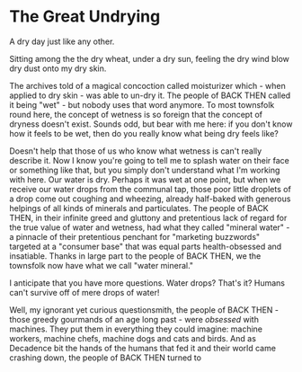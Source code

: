 # The Great Undrying

A dry day just like any other.

Sitting among the the dry wheat, under a dry sun, feeling the dry wind blow dry dust onto my dry skin.

The archives told of a magical concoction called moisturizer which - when applied to dry skin - was able to un-dry it. The people of BACK THEN called it being "wet" - but nobody uses that word anymore. To most townsfolk round here, the concept of wetness is so foreign that the concept of dryness doesn't exist. Sounds odd, but bear with me here: if you don't know how it feels to be wet, then do you really know what being dry feels like?

Doesn't help that those of us who know what wetness is can't really describe it. Now I know you're going to tell me to splash water on their face or something like that, but you simply don't understand what I'm working with here. Our water is dry. Perhaps it was wet at one point, but when we receive our water drops from the communal tap, those poor little droplets of a drop come out coughing and wheezing, already half-baked with generous helpings of all kinds of minerals and particulates. The people of BACK THEN, in their infinite greed and gluttony and pretentious lack of regard for the true value of water and wetness, had what they called "mineral water" - a pinnacle of their pretentious penchant for "marketing buzzwords" targeted at a "consumer base" that was equal parts health-obsessed and insatiable. Thanks in large part to the people of BACK THEN, we the townsfolk now have what we call "water mineral."

I anticipate that you have more questions. Water drops? That's it? Humans can't survive off of mere drops of water!

Well, my ignorant yet curious questionsmith, the people of BACK THEN - those greedy gourmands of an age long past - were *obsessed* with machines. They put them in everything they could imagine: machine workers, machine chefs, machine dogs and cats and birds. And as Decadence bit the hands of the humans that fed it and their world came crashing down, the people of BACK THEN turned to 